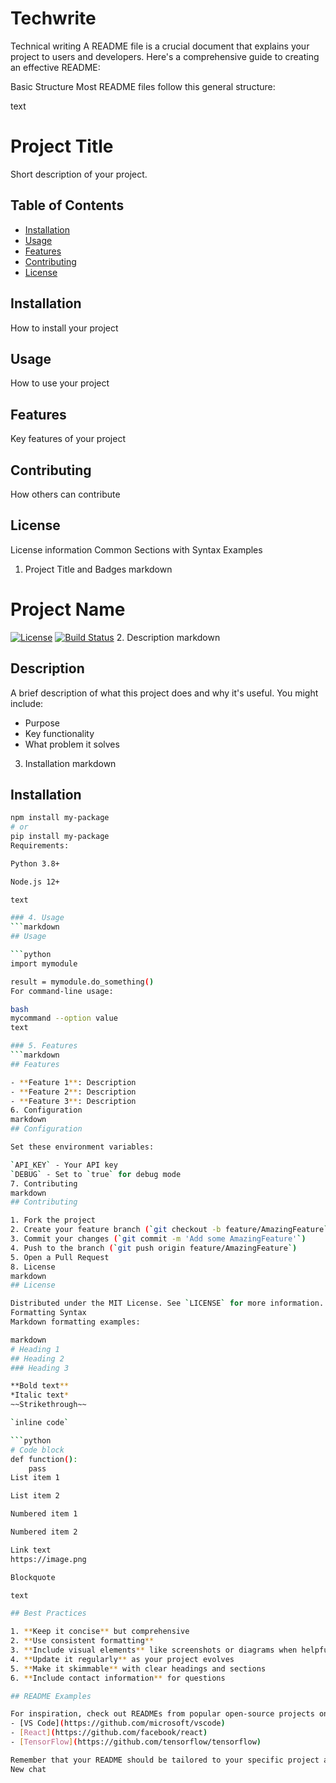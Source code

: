 # Techwrite
Technical writing
A README file is a crucial document that explains your project to users and developers. Here's a comprehensive guide to creating an effective README:

Basic Structure
Most README files follow this general structure:

text
# Project Title

Short description of your project.

## Table of Contents
- [Installation](#installation)
- [Usage](#usage)
- [Features](#features)
- [Contributing](#contributing)
- [License](#license)

## Installation
How to install your project

## Usage
How to use your project

## Features
Key features of your project

## Contributing
How others can contribute

## License
License information
Common Sections with Syntax Examples
1. Project Title and Badges
markdown
# Project Name

[![License](https://img.shields.io/badge/license-MIT-blue.svg)](https://opensource.org/licenses/MIT)
[![Build Status](https://travis-ci.org/username/project.svg?branch=master)](https://travis-ci.org/username/project)
2. Description
markdown
## Description

A brief description of what this project does and why it's useful. 
You might include:
- Purpose
- Key functionality
- What problem it solves
3. Installation
markdown
## Installation

```bash
npm install my-package
# or
pip install my-package
Requirements:

Python 3.8+

Node.js 12+

text

### 4. Usage
```markdown
## Usage

```python
import mymodule

result = mymodule.do_something()
For command-line usage:

bash
mycommand --option value
text

### 5. Features
```markdown
## Features

- **Feature 1**: Description
- **Feature 2**: Description
- **Feature 3**: Description
6. Configuration
markdown
## Configuration

Set these environment variables:

`API_KEY` - Your API key  
`DEBUG` - Set to `true` for debug mode
7. Contributing
markdown
## Contributing

1. Fork the project
2. Create your feature branch (`git checkout -b feature/AmazingFeature`)
3. Commit your changes (`git commit -m 'Add some AmazingFeature'`)
4. Push to the branch (`git push origin feature/AmazingFeature`)
5. Open a Pull Request
8. License
markdown
## License

Distributed under the MIT License. See `LICENSE` for more information.
Formatting Syntax
Markdown formatting examples:

markdown
# Heading 1
## Heading 2
### Heading 3

**Bold text**
*Italic text*
~~Strikethrough~~

`inline code`

```python
# Code block
def function():
    pass
List item 1

List item 2

Numbered item 1

Numbered item 2

Link text
https://image.png

Blockquote

text

## Best Practices

1. **Keep it concise** but comprehensive
2. **Use consistent formatting**
3. **Include visual elements** like screenshots or diagrams when helpful
4. **Update it regularly** as your project evolves
5. **Make it skimmable** with clear headings and sections
6. **Include contact information** for questions

## README Examples

For inspiration, check out READMEs from popular open-source projects on GitHub like:
- [VS Code](https://github.com/microsoft/vscode)
- [React](https://github.com/facebook/react)
- [TensorFlow](https://github.com/tensorflow/tensorflow)

Remember that your README should be tailored to your specific project and audience. The more complex your project, the more detailed your README should be.
New chat
